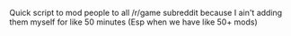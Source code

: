 Quick script to mod people to all /r/game subreddit because I ain't adding them myself for like 50 minutes (Esp when we have like 50+ mods)